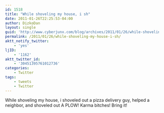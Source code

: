 ```yaml
---
id: 1518
title: "While shoveling my house, i sh"
date: 2011-01-26T22:25:53-04:00
author: DizkoDan
layout: single
guid: 'http://www.cyberjunx.com/blog/archives/2011/01/26/while-shoveling-my-house-i-sh/'
permalink: /2011/01/26/while-shoveling-my-house-i-sh/
aktt_notify_twitter:
    - 'yes'
ljID:
    - '1162'
aktt_twitter_id:
    - '30451395761012736'
categories:
    - Twitter
tags:
    - tweets
    - Twitter
---
```


While shoveling my house, i shoveled out a pizza delivery guy, helped a neighbor, and shoveled out A PLOW! Karma bitches! Bring it!